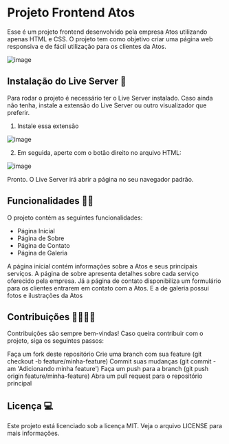 # Projeto Frontend Atos

Esse é um projeto frontend desenvolvido pela empresa Atos utilizando apenas HTML e CSS.
O projeto tem como objetivo criar uma página web responsiva e de fácil utilização para os clientes da Atos.

![image](https://user-images.githubusercontent.com/100844800/235232184-dcf972ab-54c8-40e7-9cc7-5063ac2bd2f0.png)

## Instalação do Live Server 🧠

Para rodar o projeto é necessário ter o Live Server instalado. Caso ainda não tenha, instale a extensão do Live Server ou outro visualizador que preferir.

1. Instale essa extensão

![image](https://user-images.githubusercontent.com/100844800/235007875-460af030-79ae-44e9-82c3-36dd381d1862.png)

2. Em seguida, aperte com o botão direito no arquivo HTML:

![image](https://user-images.githubusercontent.com/100844800/235008188-c0edb370-d1ce-4e84-9c13-590198f84419.png)

Pronto. O Live Server irá abrir a página no seu navegador padrão.

## Funcionalidades 👨‍🔧

O projeto contém as seguintes funcionalidades:

* Página Inicial
* Página de Sobre
* Página de Contato
* Página de Galeria

A página inicial contém informações sobre a Atos e seus principais serviços.
A página de sobre apresenta detalhes sobre cada serviço oferecido pela empresa.
Já a página de contato disponibiliza um formulário para os clientes entrarem em contato com a Atos.
E a de galeria possui fotos e ilustrações da Atos

## Contribuições 🫱🏽‍🫲🏽
Contribuições são sempre bem-vindas! Caso queira contribuir com o projeto, siga os seguintes passos:

Faça um fork deste repositório
Crie uma branch com sua feature (git checkout -b feature/minha-feature)
Commit suas mudanças (git commit -am 'Adicionando minha feature')
Faça um push para a branch (git push origin feature/minha-feature)
Abra um pull request para o repositório principal

## Licença 💻
Este projeto está licenciado sob a licença MIT. Veja o arquivo LICENSE para mais informações.
